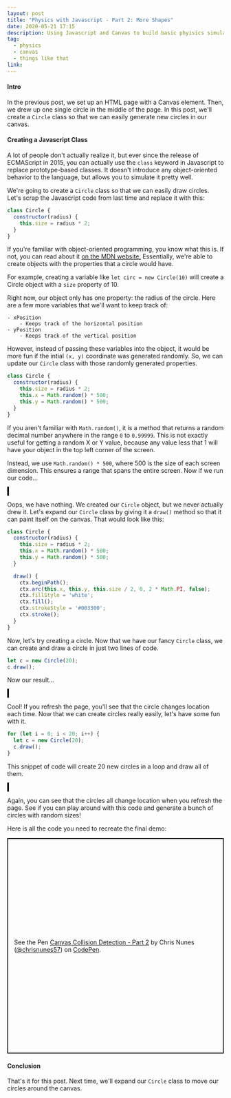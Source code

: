 ```yaml
---
layout: post
title: "Physics with Javascript - Part 2: More Shapes"
date: 2020-05-21 17:15
description: Using Javascript and Canvas to build basic phyisics simulations
tag:
  - physics
  - canvas
  - things like that
link:
---
```


#### Intro

In the previous post, we set up an HTML page with a Canvas element. Then, we drew up one single circle in the middle of the page. In this post, we'll create a `Circle` class so that we can easily generate new circles in our canvas.

#### Creating a Javascript Class

A lot of people don't actually realize it, but ever since the release of ECMAScript in 2015, you can actually use the `class` keyword in Javascript to replace prototype-based classes. It doesn't introduce any object-oriented behavior to the language, but allows you to simulate it pretty well.

We're going to create a `Circle` class so that we can easily draw circles. Let's scrap the Javascript code from last time and replace it with this:

```javascript
class Circle {
  constructor(radius) {
    this.size = radius * 2;
  }
}
```

If you're familiar with object-oriented programming, you know what this is. If not, you can read about it [on the MDN website.](https://developer.mozilla.org/en-US/docs/Web/JavaScript/Reference/Classes) Essentially, we're able to create objects with the properties that a circle would have.

For example, creating a variable like `let circ = new Circle(10)` will create a Circle object with a `size` property of 10.

Right now, our object only has one property: the radius of the circle. Here are a few more variables that we'll want to keep track of:

```
- xPosition
    - Keeps track of the horizontal position
- yPosition
    - Keeps track of the vertical position
```

However, instead of passing these variables into the object, it would be more fun if the intial `(x, y)` coordinate was generated randomly. So, we can update our `Circle` class with those randomly generated properties.

```javascript
class Circle {
  constructor(radius) {
    this.size = radius * 2;
    this.x = Math.random() * 500;
    this.y = Math.random() * 500;
  }
}
```

If you aren't familiar with `Math.random()`, it is a method that returns a random decimal number anywhere in the range `0` to `0.99999`. This is not exactly useful for getting  a random X or Y value, because any value less that 1 will have your object in the top left corner of the screen.

Instead, we use `Math.random() * 500`, where 500 is the size of each screen dimension. This ensures a range that spans the entire screen. Now if we run our code...

<p class="html">
<style>
  canvas {
    border: 2px solid black;
    background: white;
  }
</style>
<canvas id="myCanvas" width="500" height="500" />
</p>


Oops, we have nothing. We created our `Circle` object, but we never actually drew it. Let's expand our `Circle` class by giving it a `draw()` method so that it can paint itself on the canvas. That would look like this:

```javascript
class Circle {
  constructor(radius) {
    this.size = radius * 2;
    this.x = Math.random() * 500;
    this.y = Math.random() * 500;
  }

  draw() {
    ctx.beginPath();
    ctx.arc(this.x, this.y, this.size / 2, 0, 2 * Math.PI, false);
    ctx.fillStyle = 'white';
    ctx.fill();
    ctx.strokeStyle = '#003300';
    ctx.stroke();
  }
}
```

Now, let's try creating a circle. Now that we have our fancy `Circle` class, we can create and draw a circle in just two lines of code.

```javascript
let c = new Circle(20);
c.draw();
```

Now our result...

<p>
<canvas id="myCanvas2" width="500" height="500" />
<script>
class Circle {
  constructor(radius) {
    this.size = radius * 2;
    this.x = Math.random() * 500;
    this.y = Math.random() * 500;
  }
  draw() {
    ctx.beginPath();
    ctx.arc(this.x, this.y, this.size / 2, 0, 2 * Math.PI, false);
    ctx.fillStyle = 'white';
    ctx.fill();
    ctx.strokeStyle = '#003300';
    ctx.stroke();
  }
}
let ctx = document.getElementById("myCanvas2").getContext("2d");
let c = new Circle(20);
c.draw();
</script>
</p>


Cool! If you refresh the page, you'll see that the circle changes location each time.  Now that we can create circles really easily, let's have some fun with it.

```javascript
for (let i = 0; i < 20; i++) {
  let c = new Circle(20);
  c.draw();
}
```

This snippet of code will create 20 new circles in a loop and draw all of them.

<p>
<canvas id="myCanvas3" width="500" height="500" />
<script>
ctx = document.getElementById("myCanvas3").getContext("2d");
for (let i = 0; i < 20; i++) {
  let c1 = new Circle(20);
  c1.draw();
}
</script>
</p>
Again, you can see that the circles all change location when you refresh the page. See if you can play around with this code and generate a bunch of circles with random sizes!

Here is all the code you need to recreate the final demo:

<p>
<p class="codepen" data-height="500" data-theme-id="light" data-default-tab="result" data-user="chrisnunes57" data-slug-hash="abvXKNr" data-preview="true" style="height: 500px; box-sizing: border-box; display: flex; align-items: center; justify-content: center; border: 2px solid; margin: 1em 0; padding: 1em;" data-pen-title="Canvas Collision Detection - Part 2">
  <span>See the Pen <a href="https://codepen.io/chrisnunes57/pen/abvXKNr">
  Canvas Collision Detection - Part 2</a> by Chris Nunes (<a href="https://codepen.io/chrisnunes57">@chrisnunes57</a>)
  on <a href="https://codepen.io">CodePen</a>.</span>
</p>
<script async src="https://static.codepen.io/assets/embed/ei.js"></script>
</p>



#### Conclusion

That's it for this post. Next time, we'll expand our `Circle` class to move our circles around the canvas.
